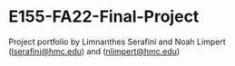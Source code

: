 # E155-FA22-Final-Project
Project portfolio by Limnanthes Serafini and Noah Limpert
(lserafini@hmc.edu) and (nlimpert@hmc.edu)
